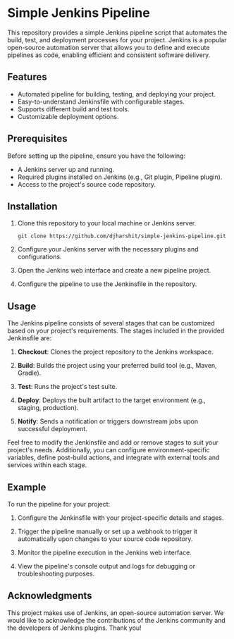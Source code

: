 # Simple Jenkins Pipeline

This repository provides a simple Jenkins pipeline script that automates the build, test, and deployment processes for your project. Jenkins is a popular open-source automation server that allows you to define and execute pipelines as code, enabling efficient and consistent software delivery.

## Features

- Automated pipeline for building, testing, and deploying your project.
- Easy-to-understand Jenkinsfile with configurable stages.
- Supports different build and test tools.
- Customizable deployment options.

## Prerequisites

Before setting up the pipeline, ensure you have the following:

- A Jenkins server up and running.
- Required plugins installed on Jenkins (e.g., Git plugin, Pipeline plugin).
- Access to the project's source code repository.

## Installation

1. Clone this repository to your local machine or Jenkins server.

   ```shell
   git clone https://github.com/djharshit/simple-jenkins-pipeline.git
   ```

2. Configure your Jenkins server with the necessary plugins and configurations.

3. Open the Jenkins web interface and create a new pipeline project.

4. Configure the pipeline to use the Jenkinsfile in the repository.

## Usage

The Jenkins pipeline consists of several stages that can be customized based on your project's requirements. The stages included in the provided Jenkinsfile are:

1. **Checkout**: Clones the project repository to the Jenkins workspace.

2. **Build**: Builds the project using your preferred build tool (e.g., Maven, Gradle).

3. **Test**: Runs the project's test suite.

4. **Deploy**: Deploys the built artifact to the target environment (e.g., staging, production).

5. **Notify**: Sends a notification or triggers downstream jobs upon successful deployment.

Feel free to modify the Jenkinsfile and add or remove stages to suit your project's needs. Additionally, you can configure environment-specific variables, define post-build actions, and integrate with external tools and services within each stage.

## Example

To run the pipeline for your project:

1. Configure the Jenkinsfile with your project-specific details and stages.

2. Trigger the pipeline manually or set up a webhook to trigger it automatically upon changes to your source code repository.

3. Monitor the pipeline execution in the Jenkins web interface.

4. View the pipeline's console output and logs for debugging or troubleshooting purposes.

## Acknowledgments

This project makes use of Jenkins, an open-source automation server. We would like to acknowledge the contributions of the Jenkins community and the developers of Jenkins plugins. Thank you!
